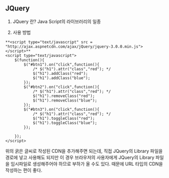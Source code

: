 ## JQuery ##
1. JQuery 란?
Java Script의 라이브러리의 일종

2. 사용 방법
```
**<script type="text/javascript" src = "http://ajax.aspnetcdn.com/ajax/jQuery/jquery-3.0.0.min.js"></script>**
<script type="text/javascript">
	$(function(){
		$("#btn1").on("click",function(){
			/* $("h1").attr("class","red"); */
			$("h1").addClass("red");
			$("h1").addClass("blue");
		});
		$("#btn2").on("click",function(){
			/* $("h1").attr("class","red"); */
			$("h1").removeClass("red");
			$("h1").removeClass("blue");
		});
		$("#btn3").on("click",function(){
			/* $("h1").attr("class","red"); */
			$("h1").toggleClass("red");
			$("h1").toggleClass("blue");
		});
		
	});
</script>
```
위의 굵은 글씨로 작성된 CDN을 추가해주면 되는데, 직접 JQuery의 Library 파일을 경로에 넣고 사용해도 되지만
이 경우 브라우저의 사용자에게 JQuery의 Library 파일을 임시파일로 생성해주어야 하므로 부하가 올 수도 있다.
때문에 URL 타입의 CDN을 작성하는 편이 좋다.
